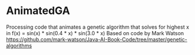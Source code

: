 # AnimatedGA
Processing code that animates a genetic algorithm that solves for highest x in f(x) = sin(x) * sin(0.4 * x) * sin(3.0 * x)
Based on code by Mark Watson
https://github.com/mark-watson/Java-AI-Book-Code/tree/master/genetic-algorithms
